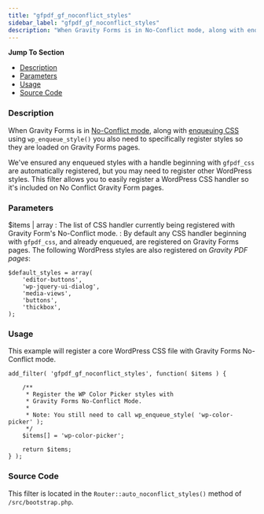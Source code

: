 ```yaml
---
title: "gfpdf_gf_noconflict_styles"
sidebar_label: "gfpdf_gf_noconflict_styles"
description: "When Gravity Forms is in No-Conflict mode, along with enqueuing CSS you also need to specifically register styles with Gravity Forms."
---
```


**Jump To Section**

* [Description](#description)
* [Parameters](#parameters)
* [Usage](#usage)
* [Source Code](#source-code)

### Description 

When Gravity Forms is in [No-Conflict mode](https://www.gravityhelp.com/documentation/article/enabling-no-conflict-mode/), along with [enqueuing CSS](https://developer.wordpress.org/reference/functions/wp_enqueue_style/) using `wp_enqueue_style()` you also need to specifically register styles so they are loaded on Gravity Forms pages. 

We've ensured any enqueued styles with a handle beginning with `gfpdf_css` are automatically registered, but you may need to register other WordPress styles. This filter allows you to easily register a WordPress CSS handler so it's included on No Conflict Gravity Form pages. 

### Parameters 

$items | array
:    The list of CSS handler currently being registered with Gravity Form's No-Conflict mode. 
:    By default any CSS handler beginning with `gfpdf_css`, and already enqueued, are registered on Gravity Forms pages. The following WordPress styles are also registered on *Gravity PDF pages*:

```language-php
$default_styles = array(
	'editor-buttons',
	'wp-jquery-ui-dialog',
	'media-views',
	'buttons',
	'thickbox',
);
```

### Usage 

This example will register a core WordPress CSS file with Gravity Forms No-Conflict mode.

```language-php
add_filter( 'gfpdf_gf_noconflict_styles', function( $items ) {

	/**
	 * Register the WP Color Picker styles with
	 * Gravity Forms No-Conflict Mode.
	 *
	 * Note: You still need to call wp_enqueue_style( 'wp-color-picker' );
	 */
	$items[] = 'wp-color-picker';

	return $items;
} );
```

### Source Code 

This filter is located in the `Router::auto_noconflict_styles()` method of `/src/bootstrap.php`.